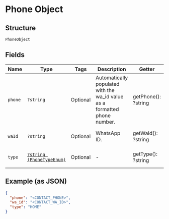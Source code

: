 
# Phone Object

## Structure

`PhoneObject`

## Fields

| Name | Type | Tags | Description | Getter | Setter |
|  --- | --- | --- | --- | --- | --- |
| `phone` | `?string` | Optional | Automatically populated with the wa_id value as a formatted phone number. | getPhone(): ?string | setPhone(?string phone): void |
| `waId` | `?string` | Optional | WhatsApp ID. | getWaId(): ?string | setWaId(?string waId): void |
| `type` | [`?string (PhoneTypeEnum)`](../../doc/models/phone-type-enum.md) | Optional | - | getType(): ?string | setType(?string type): void |

## Example (as JSON)

```json
{
  "phone": "<CONTACT_PHONE>",
  "wa_id": "<CONTACT_WA_ID>",
  "type": "HOME"
}
```

